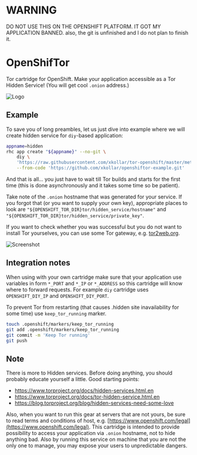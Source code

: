 WARNING
===========
DO NOT USE THIS ON THE OPENSHIFT PLATFORM. IT GOT MY APPLICATION BANNED.
also, the git is unfinished and I do not plan to finish it.





OpenShifTor
===========

Tor cartridge for OpenShift. Make your application accessible
as a Tor Hidden Service! (You will get cool `.onion` address.)

![Logo](OpenShifTor.png)

Example
-------

To save you of long preambles, let us just dive into example where
we will create hidden service for `diy`-based application:

~~~~ .bash
appname=hidden
rhc app create "${appname}" --no-git \
    diy \
    'https://raw.githubusercontent.com/xkollar/tor-openshift/master/metadata/manifest.yml' \
    --from-code 'https://github.com/xkollar/openshiftor-example.git'
~~~~

And that is all... you just have to wait till Tor builds and starts for
the first time (this is done asynchronously and it takes some time so
be patient).

Take note of the `.onion` hostname that was generated for your service.
If you forgot that (or you want to supply your own key), appropriate
places to look are `"${OPENSHIFT_TOR_DIR}tor/hidden_service/hostname"`
and `"${OPENSHIFT_TOR_DIR}tor/hidden_service/private_key"`.

If you want to check whether you was successful but you do not want
to install Tor yourselves, you can use some Tor gateway, e.g.
[tor2web.org](https://www.tor2web.org/).

![Screenshot](screenshot.png)

Integration notes
-----------------

When using with your own cartridge make sure that your application
use variables in form `*_PORT` and `*_IP` or `*_ADDRESS` so this
cartridge will know where to forward requests. For example `diy`
cartridge uses `OPENSHIFT_DIY_IP` and `OPENSHIFT_DIY_PORT`.

To prevent Tor from restarting (that causes .hidden site inavailability
for some time) use `keep_tor_running` marker.

~~~~ .bash
touch .openshift/markers/keep_tor_running
git add .openshift/markers/keep_tor_running
git commit -m 'Keep Tor running'
git push
~~~~

Note
----

There is more to Hidden services. Before doing anything,
you should probably educate yourself a little. Good starting points:

* https://www.torproject.org/docs/hidden-services.html.en
* https://www.torproject.org/docs/tor-hidden-service.html.en
* https://blog.torproject.org/blog/hidden-services-need-some-love

Also, when you want to run this gear at servers that are
not yours, be sure to read terms and conditions of host, e.g.
[https://www.openshift.com/legal](https://www.openshift.com/legal).
This cartridge is intended to provide possibility to access your application
via `.onion` hostname, not to hide anything bad. Also by running
this service on machine that you are not the only one
to manage, you may expose your users to unpredictable dangers.
